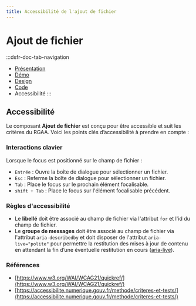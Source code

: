 ```yaml
---
title: Accessibilité de l'ajout de fichier
---
```


# Ajout de fichier

:::dsfr-doc-tab-navigation
- [Présentation](../index.md)
- [Démo](../demo/index.md)
- [Design](../design/index.md)
- [Code](../code/index.md)
- Accessibilité
:::

## Accessibilité

Le composant **Ajout de fichier** est conçu pour être accessible et suit les critères du RGAA. Voici les points clés d’accessibilité à prendre en compte :

### Interactions clavier

Lorsque le focus est positionné sur le champ de fichier :

- `Entrée` : Ouvre la boîte de dialogue pour sélectionner un fichier.
- `Esc` : Referme la boîte de dialogue pour sélectionner un fichier.
- `Tab` : Place le focus sur le prochain élément focalisable.
- `shift + Tab` : Place le focus sur l'élément focalisable précédent.

### Règles d'accessibilité

- Le **libellé** doit être associé au champ de fichier via l'attribut `for` et l'id du champ de fichier.
- Le **groupe de messages** doit être associé au champ de fichier via l'attribut `aria-describedby` et doit disposer de l'attribut `aria-live="polite"` pour permettre la restitution des mises à jour de contenu en attendant la fin d’une éventuelle restitution en cours ([aria-live](https://access42.net/live-regions-aria-live-analogues-alert-log-status/)).

### Références

- [https://www.w3.org/WAI/WCAG21/quickref/](https://www.w3.org/WAI/WCAG21/quickref/)
- [https://accessibilite.numerique.gouv.fr/methode/criteres-et-tests/](https://accessibilite.numerique.gouv.fr/methode/criteres-et-tests/)
